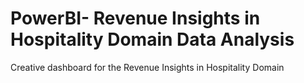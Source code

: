 # PowerBI- Revenue Insights in Hospitality Domain Data Analysis 
Creative dashboard for the Revenue Insights in Hospitality Domain
